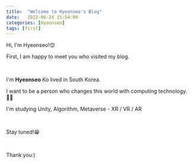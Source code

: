 ```yaml
---
title:  "Welcome to Hyeonseo's Blog"
date:   2022-06-24 15:54:00
categories: [Hyeonseo]
tags: [first]
---
```

<p>Hi, I'm Hyeonseo!😊</p>
<p>First, I am happy to meet you who visited my blog.</p>
<br>
<p>I'm <b>Hyeonseo</b> Ko lived in South Korea.</p>
<p>I want to be a person who changes this world with computing technology.👩‍💻</p>
<p>I'm studying Unity, Algorithm, Metaverse - XR / VR / AR</p>
<br>
<p>Stay tuned!😁</p>
<br>
<p>Thank you:)</p>


[jekyll]:      http://jekyllrb.com
[jekyll-gh]:   https://github.com/jekyll/jekyll
[jekyll-help]: https://github.com/jekyll/jekyll-help
